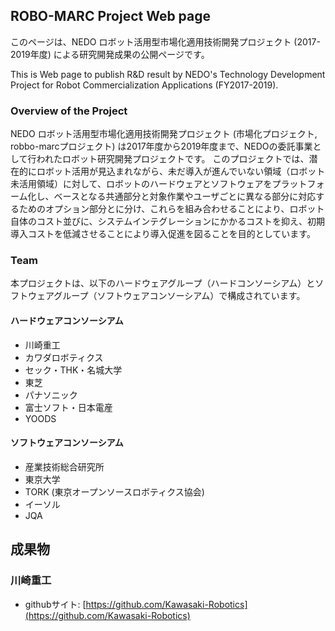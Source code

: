 ## ROBO-MARC Project Web page

このページは、NEDO ロボット活用型市場化適用技術開発プロジェクト (2017-2019年度) による研究開発成果の公開ページです。

This is Web page to publish R&D result by NEDO's Technology Development Project for Robot Commercialization Applications (FY2017-2019).

### Overview of the Project

NEDO ロボット活用型市場化適用技術開発プロジェクト (市場化プロジェクト, robbo-marcプロジェクト) は2017年度から2019年度まで、NEDOの委託事業として行われたロボット研究開発プロジェクトです。
このプロジェクトでは、潜在的にロボット活用が見込まれながら、未だ導入が進んでいない領域（ロボット未活用領域）に対して、ロボットのハードウェアとソフトウェアをプラットフォーム化し、ベースとなる共通部分と対象作業やユーザごとに異なる部分に対応するためのオプション部分とに分け、これらを組み合わせることにより、ロボット自体のコスト並びに、システムインテグレーションにかかるコストを抑え、初期導入コストを低減させることにより導入促進を図ることを目的としています。

### Team

本プロジェクトは、以下のハードウェアグループ（ハードコンソーシアム）とソフトウェアグループ（ソフトウェアコンソーシアム）で構成されています。

#### ハードウェアコンソーシアム

- 川崎重工
- カワダロボティクス
- セック・THK・名城大学
- 東芝
- パナソニック
- 富士ソフト・日本電産
- YOODS

#### ソフトウェアコンソーシアム

- 産業技術総合研究所
- 東京大学
- TORK (東京オープンソースロボティクス協会)
- イーソル
- JQA

## 成果物

### 川崎重工

- githubサイト: [https://github.com/Kawasaki-Robotics](https://github.com/Kawasaki-Robotics)
